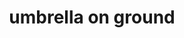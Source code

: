 ---
layout: travel&places
title: umbrella on ground
emoji: umbrella_on_ground
permalink: ⛱.html
image: assets/img/3moji/umbrella_on_ground.png
---